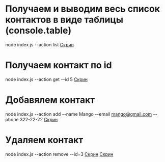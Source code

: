 # Получаем и выводим весь список контактов в виде таблицы (console.table)
node index.js --action list
[Скрин](https://ibb.co/4g0mnV3)

# Получаем контакт по id
node index.js --action get --id 5
[Скрин](https://ibb.co/0VrfQvK)

# Добавялем контакт
node index.js --action add --name Mango --email mango@gmail.com --phone 322-22-22
[Скрин](https://ibb.co/9bjnVJC)

# Удаляем контакт
node index.js --action remove --id=3
[Скрин](https://ibb.co/nsGNBbr)
[Скрин](https://ibb.co/2cTF1Hx)
